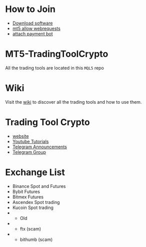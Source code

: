# How to Join
*  [Download software](https://github.com/TradingToolCrypto/MT5-TradingToolCrypto/archive/master.zip) 
*  [mt5 allow webrequests](https://github.com/TradingToolCrypto/TradingTool/wiki/2.-Allow-Webrequests)
*  [attach payment bot](https://github.com/TradingToolCrypto/TradingTool/wiki/3.-Payment-Bot)

# MT5-TradingToolCrypto
All the trading tools are located in this `MQL5`  repo

# Wiki
Visit the [wiki](https://github.com/TradingToolCrypto/TradingTool/wiki) to discover all the trading tools and how to use them. 

# Trading Tool Crypto
- [website](https://tradingtoolcrypto.com)
- [Youtube Tutorials](https://youtu.be/7NNFIp6vtFI)
- [Telegram Announcements](https://t.me/tradingtool)
- [Telegram Group](https://t.me/TradingToolCrypto)

# Exchange List 
- Binance Spot and Futures
- Bybit Futures 
- Bitmex Futures
- Ascendex Spot trading 
- Kucoin Spot trading 
- - Old
- - ftx (scam)
- - bithumb (scam)